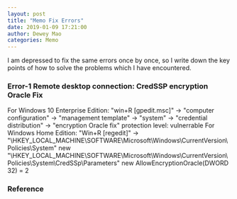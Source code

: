 ```yaml
--- 
layout: post 
title: "Memo Fix Errors" 
date: 2019-01-09 17:21:00 
author: Dewey Mao 
categories: Memo 
--- 
```

 
I am depressed to fix the same errors once by once, so I write down the key points of how to solve the problems which I have encountered.

### Error-1 Remote desktop connection: CredSSP encryption Oracle Fix
For Windows 10 Enterprise Edition: 
"win+R [gpedit.msc]" -> "computer configuration" -> "management template" -> "system" -> "credential distribution" -> "encryption Oracle fix"
protection level: vulnerrable
For Windows Home Edition: 
"Win+R [regedit]" -> "\HKEY_LOCAL_MACHINE\SOFTWARE\Microsoft\Windows\CurrentVersion\Policies\System\"
new "\HKEY_LOCAL_MACHINE\SOFTWARE\Microsoft\Windows\CurrentVersion\Policies\System\CredSSp\Parameters"
new AllowEncryptionOracle(DWORD 32) = 2
 
### Reference 
<!--
- <a href="" target="_blank">  </a> 
- <a href="" target="_blank">  </a> 
--!>